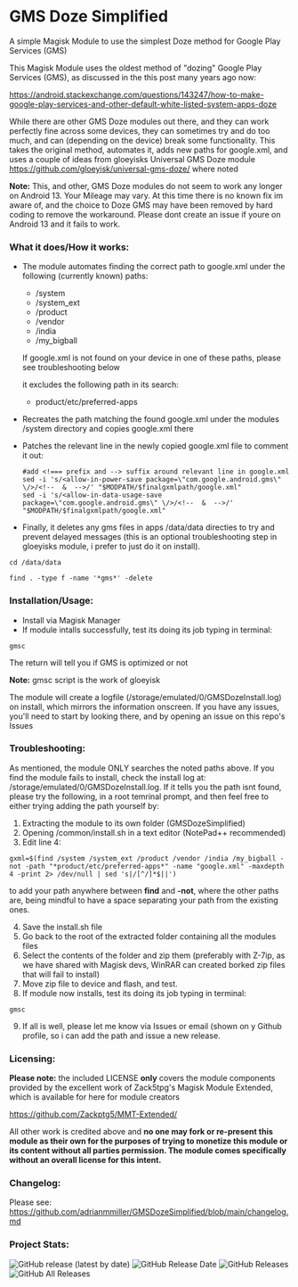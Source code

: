 # GMS Doze Simplified
A simple Magisk Module to use the simplest Doze method for Google Play Services (GMS)

This Magisk Module uses the oldest method of "dozing" Google Play Services (GMS), as discussed in the this post many years ago now:

https://android.stackexchange.com/questions/143247/how-to-make-google-play-services-and-other-default-white-listed-system-apps-doze

While there are other GMS Doze modules out there, and they can work perfectly fine across some devices, they can sometimes try and do too much, and can (depending on the device) break some functionality. This takes the original method, automates it, adds new paths for google.xml, and uses a couple of ideas from gloeyisks Universal GMS Doze module https://github.com/gloeyisk/universal-gms-doze/ where noted

**Note:** This, and other, GMS Doze modules do not seem to work any longer on Android 13. Your Mileage may vary. At this time there is no known fix im aware of, and the choice to Doze GMS may have been removed by hard coding to remove the workaround. Please dont create an issue if youre on Android 13 and it fails to work.

### What it does/How it works: ###

- The module automates finding the correct path to google.xml under the following (currently known) paths:
  - /system 
  - /system_ext
  - /product
  - /vendor 
  - /india 
  - /my_bigball 
  
  If google.xml is not found on your device in one of these paths, please see troubleshooting below
  
  it excludes the following path in its search:
  
  - product/etc/preferred-apps
  
- Recreates the path matching the found google.xml under the modules /system directory and copies google.xml there
- Patches the relevant line in the newly copied google.xml file to comment it out:

  ``` 
  #add <!=== prefix and --> suffix around relevant line in google.xml
  sed -i 's/<allow-in-power-save package=\"com.google.android.gms\" \/>/<!--  &  -->/' "$MODPATH/$finalgxmlpath/google.xml"
  sed -i 's/<allow-in-data-usage-save package=\"com.google.android.gms\" \/>/<!--  &  -->/' "$MODPATH/$finalgxmlpath/google.xml"
  ```
- Finally, it deletes any gms files in apps /data/data directies to try and prevent delayed messages (this is an optional troubleshooting step in gloeyisks module, i prefer to just do it on install).
```
cd /data/data

find . -type f -name '*gms*' -delete

```


### Installation/Usage: ###

- Install via Magisk Manager
- If module intalls successfully, test its doing its job typing in terminal:
```
gmsc
```

The return will tell you if GMS is optimized or not

**Note:** gmsc script is the work of gloeyisk

The module will create a logfile (/storage/emulated/0/GMSDozeInstall.log) on install, which mirrors the information onscreen. If you have any issues, you'll need to start by looking there, and by opening an issue on this repo's Issues


### Troubleshooting: ###

As mentioned, the module ONLY searches the noted paths above. If you find the module fails to install, check the install log at: 
/storage/emulated/0/GMSDozeInstall.log. If it tells you the path isnt found, please try the following, in a root temrinal prompt, and then feel free to either trying adding the path yourself by:

1) Extracting the module to its own folder (GMSDozeSimplified)
2) Opening /common/install.sh in a text editor (NotePad++ recommended)
3) Edit line 4:

```
gxml=$(find /system /system_ext /product /vendor /india /my_bigball -not -path "*product/etc/preferred-apps*" -name "google.xml" -maxdepth 4 -print 2> /dev/null | sed 's|/[^/]*$||')
```
to add your path anywhere between **find**  and **-not**, where the other paths are, being mindful to have a space separating your path from the existing ones.

4) Save the install.sh file
5) Go back to the root of the extracted folder containing all the modules files 
6) Select the contents of the folder and zip them (preferably with Z-7ip, as we have shared with Magisk devs, WinRAR can created borked zip files that will fail to install)
7) Move zip file to device and flash, and test.
8) If module now installs, test its doing its job typing in terminal:

```
gmsc
````
9) If all is well, please let me know via Issues or email (shown on y Github profile, so i can add the path and issue a new release.



### Licensing: ###

**Please note:** the included LICENSE **only** covers the module components provided by the excellent work of Zack5tpg's 
Magisk Module Extended, which is available for here for module creators

https://github.com/Zackptg5/MMT-Extended/

All other work is credited above and **no one may fork or re-present this module as their own for the purposes of trying to monetize this module or its content without all parties permission. The module comes specifically without an overall license for this intent.**


### Changelog: ###

Please see: https://github.com/adrianmmiller/GMSDozeSimplified/blob/main/changelog.md


### Project Stats: ###

![GitHub release (latest by date)](https://img.shields.io/github/v/release/adrianmmiller/GMSDozeSimplified?label=Release&style=plastic)
![GitHub Release Date](https://img.shields.io/github/release-date/adrianmmiller/GMSDozeSimplified?label=Release%20Date&style=plastic)
![GitHub Releases](https://img.shields.io/github/downloads/adrianmmiller/GMSDozeSimplified/latest/total?label=Downloads%20%28Latest%20Release%29&style=plastic)
![GitHub All Releases](https://img.shields.io/github/downloads/adrianmmiller/GMSDozeSimplified/total?label=Total%20Downloads%20%28All%20Releases%29&style=plastic)


